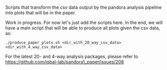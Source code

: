Scripts that transform the csv data output by the pandora analysis pipeline into plots that will be in the paper.

Work in progress. For now let's just add the scripts here. In the end, we will have a main script that will be able to
produce all plots given the csv data, as:

`./produce_paper_plots.sh <dir_with_20_way_csv_data> <dir_with_4_way_csv_data>`

For the latest 20- and 4-way analysis packages, please refer to https://github.com/iqbal-lab/pandora1_paper/issues/208